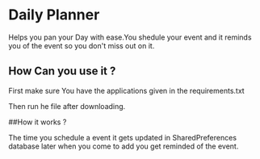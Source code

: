 # Daily Planner

Helps you pan your Day with ease.You shedule your event and it reminds you of the event so you don't miss out on it.

## How Can you use it ?

First make sure You have the applications given in the requirements.txt

Then run he file after downloading.

##How it works ?

The time you schedule a event it gets updated in SharedPreferences database later when you come to add you get reminded of the event.

##
